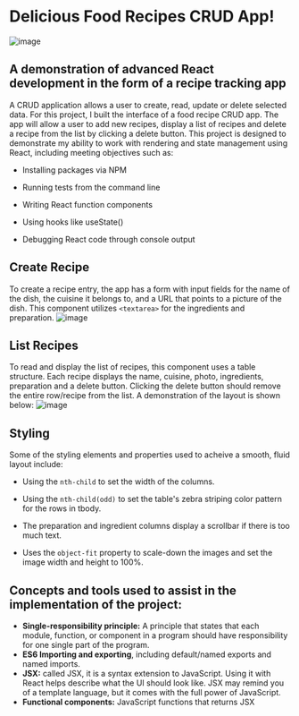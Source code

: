 # Delicious Food Recipes CRUD App!
![image](https://user-images.githubusercontent.com/107448653/190709052-65dd86cb-9ae5-4596-b8b9-a63dd4d0ee9c.png)


## A demonstration of advanced React development in the form of a recipe tracking app

A CRUD application allows a user to create, read, update or delete selected data. For this project, I built the interface of a food recipe CRUD app. The app will allow a user to add new recipes, display a list of recipes and delete a recipe from the list by clicking a delete button. This project is designed to demonstrate my ability to work with rendering and state management using React, including meeting objectives such as:

- Installing packages via NPM

- Running tests from the command line

- Writing React function components

- Using hooks like useState()

- Debugging React code through console output

## Create Recipe
To create a recipe entry, the app has a form with input fields for the name of the dish, the cuisine it belongs to, and a URL that points to a picture of the dish. This component utilizes ```<textarea>``` for the ingredients and preparation. 
 ![image](https://user-images.githubusercontent.com/107448653/190709102-9503d0e5-394c-4554-856e-325a7f2bda8d.png)

  
## List Recipes
To read and display the list of recipes, this component uses a table structure. Each recipe displays the name, cuisine, photo, ingredients, preparation and a delete button. Clicking the delete button should remove the entire row/recipe from the list.  A demonstration of the layout is shown below:
![image](https://user-images.githubusercontent.com/107448653/190709150-b142978a-2691-470e-b69f-69048f41242b.png)


## Styling
Some of the styling elements and properties used to acheive a smooth, fluid layout include:

- Using the ```nth-child``` to set the width of the columns.

- Using the ```nth-child(odd)``` to set the table's zebra striping color pattern for the rows in tbody.

- The preparation and ingredient columns display a scrollbar if there is too much text.

- Uses the ```object-fit``` property to scale-down the images and set the image width and height to 100%.

## Concepts and tools used to assist in the implementation of the project:

- **Single-responsibility principle:** A principle that states that each module, function, or component in a program should have responsibility for one single part of the program.
- **ES6 Importing and exporting**, including default/named exports and named imports.
- **JSX:** called JSX, it is a syntax extension to JavaScript. Using it with React helps describe what the UI should look like. JSX may remind you of a template language, but it comes with the full power of JavaScript.
- **Functional components:** JavaScript functions that returns JSX

